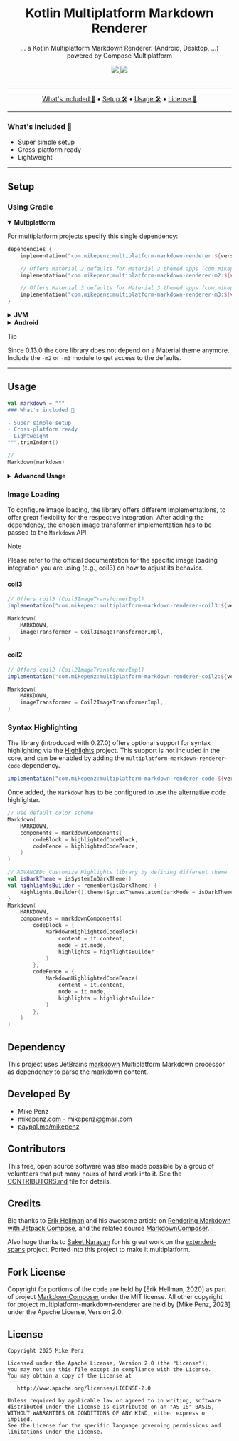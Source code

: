 <h1 align="center">
  Kotlin Multiplatform Markdown Renderer
</h1>

<p align="center">
    ... a Kotlin Multiplatform Markdown Renderer. (Android, Desktop, ...) powered by Compose Multiplatform
</p>

<div align="center">
    <a href="https://github.com/mikepenz/multiplatform-markdown-renderer/actions">
		<img src="https://github.com/mikepenz/multiplatform-markdown-renderer/workflows/CI/badge.svg"/>
	</a>
    <a href="https://central.sonatype.com/artifact/com.mikepenz/multiplatform-markdown-renderer">
        <img src="https://img.shields.io/maven-central/v/com.mikepenz/multiplatform-markdown-renderer?style=flat-square&color=%231B4897"/>
    </a>
</div>
<br />

-------

<p align="center">
    <a href="#whats-included-">What's included 🚀</a> &bull;
    <a href="#setup">Setup 🛠️</a> &bull;
    <a href="#usage">Usage 🛠️</a> &bull;
    <a href="#license">License 📓</a>
</p>

-------

### What's included 🚀

- Super simple setup
- Cross-platform ready
- Lightweight

-------

## Setup

### Using Gradle

<details open><summary><b>Multiplatform</b></summary>
<p>

For multiplatform projects specify this single dependency:

```kotlin
dependencies {
    implementation("com.mikepenz:multiplatform-markdown-renderer:${version}")

    // Offers Material 2 defaults for Material 2 themed apps (com.mikepenz.markdown.m2.Markdown)
    implementation("com.mikepenz:multiplatform-markdown-renderer-m2:${version}")

    // Offers Material 3 defaults for Material 3 themed apps (com.mikepenz.markdown.m3.Markdown)
    implementation("com.mikepenz:multiplatform-markdown-renderer-m3:${version}")
}
```

</p>
</details>

<details><summary><b>JVM</b></summary>
<p>

To use the library on JVM, you have to include:

```kotlin
dependencies {
    implementation("com.mikepenz:multiplatform-markdown-renderer-jvm:${version}")
}
```

</p>
</details>

<details><summary><b>Android</b></summary>
<p>

For Android a special dependency is available:

```kotlin
dependencies {
    implementation("com.mikepenz:multiplatform-markdown-renderer-android:${version}")
}
```

</p>
</details>

> [!TIP]
> Since 0.13.0 the core library does not depend on a Material theme anymore. Include the `-m2`
> or `-m3` module to get
> access to the defaults.


-------

## Usage

```Kotlin
val markdown = """
### What's included 🚀

- Super simple setup
- Cross-platform ready
- Lightweight
""".trimIndent()

//
Markdown(markdown)
```

<details><summary><b>Advanced Usage</b></summary>
<p>

### `rememberMarkdownState`

```kotlin
val markdownState = rememberMarkdownState(markdown)
Markdown(markdownState)
```

### Parse Markdown in VM

> [!NOTE]  
> This approach is also advised if you want to retain scroll position even when navigating away
> See: https://github.com/mikepenz/multiplatform-markdown-renderer/issues/374
> Retaining state in the VM ensures parsing will not have to be done again, and the component can be
> immediately filled.

```kotlin
// In the VM setup the flow to parse the markdown
val markdownFlow = parseMarkdownFlow("# Markdown")
    .stateIn(lifecycleScope, SharingStarted.Eagerly, State.Loading())

// In the Composable use the flow
val state by markdownFlow.collectAsStateWithLifecycle()
Markdown(state)
```

The library offers the ability to modify different behaviour when rendering the markdown.

### Provided custom style

```kotlin
Markdown(
    content,
    colors = markdownColors(text = Color.Red),
    typography = markdownTypography(h1 = MaterialTheme.typography.body1)
)
```

### Disable Animation

By default, the `MarkdownText` animates size changes (if images are loaded).

```kotlin
Markdown(
    content,
    animations = markdownAnimations(
        animateTextSize = {
            this
            /** No animation */
        }
    ),
)
```

### Extended spans

Starting with 0.16.0 the library includes support
for [extended-spans](https://github.com/saket/extended-spans).
> The library was integrated to make it multiplatform-compatible.
> All credits for its functionality go to [Saket Narayan](https://github.com/saket).

It is not enabled by default, however you can enable it quickly by configuring the `extendedSpans`
for your `Markdown` composeable.
Define the `ExtendedSpans` you want to apply (including optionally your own custom ones) and return
it.

```kotlin
Markdown(
    content,
    extendedSpans = markdownExtendedSpans {
        val animator = rememberSquigglyUnderlineAnimator()
        remember {
            ExtendedSpans(
                RoundedCornerSpanPainter(),
                SquigglyUnderlineSpanPainter(animator = animator)
            )
        }
    }
)
```

### Extend Annotated string handling

The library already handles a significant amount of different tokens, however not all. To allow
special integrations expand this, you can pass in a custom `annotator` to the `Markdown`
composeable. This `annotator` allows you to customize existing handled tokens, but also add new
ones.

```kotlin
Markdown(
    content,
    annotator = markdownAnnotator(
        config = markdownAnnotatorConfig(),
        annotate = { content, child ->
            if (child.type == GFMElementTypes.STRIKETHROUGH) {
                append("Replaced you :)")
                true // return true to consume this ASTNode child
            } else false
        }
    )
)
```

### Adjust List Ordering

```kotlin
// Use the bullet list symbol from the original markdown
CompositionLocalProvider(LocalBulletListHandler provides { "$it " }) {
    Markdown(content)
}

// Replace the ordered list symbol with `A.)` instead.
CompositionLocalProvider(LocalOrderedListHandler provides { "A.) " }) {
    Markdown(content, Modifier.fillMaxSize().padding(16.dp).verticalScroll(scrollState))
}
```

### Custom Components

Since v0.9.0 it is possible to provide custom components, instead of the default ones.
This can be done by providing the components `MarkdownComponents` to the `Markdown` composable.

Use the `markdownComponents()` to keep defaults for non overwritten components.

The `MarkdownComponent` will expose access to
the `content: String`, `node: ASTNode`, `typography: MarkdownTypography`,
offering full flexibility.

```kotlin
// Simple adjusted paragraph with different Modifier.
val customParagraphComponent: MarkdownComponent = {
    MarkdownParagraph(it.content, it.node, Modifier.align(Alignment.End))
}

// Full custom paragraph example
val customParagraphComponent: MarkdownComponent = {
    // build a styled paragraph. (util function provided by the library)
    val styledText = buildAnnotatedString {
        pushStyle(LocalMarkdownTypography.current.paragraph.toSpanStyle())
        buildMarkdownAnnotatedString(content, it.node)
        pop()
    }

    // define the `Text` composable
    Text(
        styledText,
        modifier = Modifier.align(Alignment.End),
        textAlign = TextAlign.End
    )
}

// Define the `Markdown` composable and pass in the custom paragraph component
Markdown(
    content,
    components = markdownComponents(
        paragraph = customParagraphComponent
    )
)
```

Another example to of a custom component is changing the rendering of an unordered list.

```kotlin
// Define a custom component for rendering unordered list items in Markdown
val customUnorderedListComponent: MarkdownComponent = {
    // Use the MarkdownListItems composable to render the list items
    MarkdownListItems(it.content, it.node, level = 0) { startNumber, index, child ->
        // Render an icon for the bullet point with a green tint
        Icon(
            imageVector = icon,
            tint = Color.Green,
            contentDescription = null,
            modifier = Modifier.size(20.dp),
        )
    }
}

// Define the `Markdown` composable and pass in the custom unorderedList component
Markdown(
    content,
    components = markdownComponents(
        unorderedList = customUnorderedListComponent
    )
)
```

### Table Support

Starting with 0.30.0, the library includes support for rendering tables in markdown. The `Markdown`
composable will automatically handle table elements in your markdown content.

```kotlin
val markdown = """
| Header 1 | Header 2 |
|----------|----------|
| Cell 1   | Cell 2   |
| Cell 3   | Cell 4   |
""".trimIndent()

Markdown(markdown)
```

</p>
</details>

### Image Loading

To configure image loading, the library offers different implementations, to offer great flexibility
for the respective integration.
After adding the dependency, the chosen image transformer implementation has to be passed to the
`Markdown` API.

> [!NOTE]  
> Please refer to the official documentation for the specific image loading integration you are
> using (e.g., coil3) on how to adjust its
> behavior.

#### coil3

```groovy
// Offers coil3 (Coil3ImageTransformerImpl)
implementation("com.mikepenz:multiplatform-markdown-renderer-coil3:${version}")
```

```kotlin
Markdown(
    MARKDOWN,
    imageTransformer = Coil3ImageTransformerImpl,
)
```

#### coil2

```groovy
// Offers coil2 (Coil2ImageTransformerImpl)
implementation("com.mikepenz:multiplatform-markdown-renderer-coil2:${version}")
```

```kotlin
Markdown(
    MARKDOWN,
    imageTransformer = Coil2ImageTransformerImpl,
)
```

### Syntax Highlighting

The library (introduced with 0.27.0) offers optional support for syntax highlighting via
the [Highlights](https://github.com/SnipMeDev/Highlights) project.
This support is not included in the core, and can be enabled by adding the
`multiplatform-markdown-renderer-code`
dependency.

```groovy
implementation("com.mikepenz:multiplatform-markdown-renderer-code:${version}")
```

Once added, the `Markdown` has to be configured to use the alternative code highlighter.

```kotlin
// Use default color scheme
Markdown(
    MARKDOWN,
    components = markdownComponents(
        codeBlock = highlightedCodeBlock,
        codeFence = highlightedCodeFence,
    )
)

// ADVANCED: Customize Highlights library by defining different theme
val isDarkTheme = isSystemInDarkTheme()
val highlightsBuilder = remember(isDarkTheme) {
    Highlights.Builder().theme(SyntaxThemes.atom(darkMode = isDarkTheme))
}
Markdown(
    MARKDOWN,
    components = markdownComponents(
        codeBlock = {
            MarkdownHighlightedCodeBlock(
                content = it.content,
                node = it.node,
                highlights = highlightsBuilder
            )
        },
        codeFence = {
            MarkdownHighlightedCodeFence(
                content = it.content,
                node = it.node,
                highlights = highlightsBuilder
            )
        },
    )
)
```

## Dependency

This project uses JetBrains [markdown](https://github.com/JetBrains/markdown/) Multiplatform
Markdown processor as
dependency to parse the markdown content.

## Developed By

* Mike Penz
* [mikepenz.com](http://mikepenz.com) - <mikepenz@gmail.com>
* [paypal.me/mikepenz](http://paypal.me/mikepenz)

## Contributors

This free, open source software was also made possible by a group of volunteers that put many hours
of hard work into
it. See the [CONTRIBUTORS.md](CONTRIBUTORS.md) file for details.

## Credits

Big thanks to [Erik Hellman](https://twitter.com/ErikHellman) and his awesome article
on [Rendering Markdown with Jetpack Compose](https://www.hellsoft.se/rendering-markdown-with-jetpack-compose/),
and the related source [MarkdownComposer](https://github.com/ErikHellman/MarkdownComposer).

Also huge thanks to [Saket Narayan](https://github.com/saket/) for his great work on
the [extended-spans](https://github.com/saket/extended-spans) project. Ported into this project to
make it multiplatform.

## Fork License

Copyright for portions of the code are held by [Erik Hellman, 2020] as part of
project [MarkdownComposer](https://github.com/ErikHellman/MarkdownComposer) under the MIT license.
All other copyright
for project multiplatform-markdown-renderer are held by [Mike Penz, 2023] under the Apache License,
Version 2.0.

## License

    Copyright 2025 Mike Penz

    Licensed under the Apache License, Version 2.0 (the "License");
    you may not use this file except in compliance with the License.
    You may obtain a copy of the License at

       http://www.apache.org/licenses/LICENSE-2.0

    Unless required by applicable law or agreed to in writing, software
    distributed under the License is distributed on an "AS IS" BASIS,
    WITHOUT WARRANTIES OR CONDITIONS OF ANY KIND, either express or implied.
    See the License for the specific language governing permissions and
    limitations under the License.
